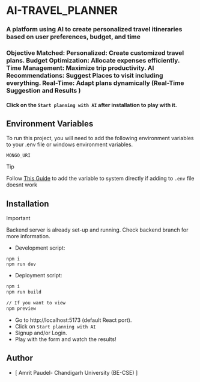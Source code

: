 # AI-TRAVEL_PLANNER

### A platform using AI to create personalized travel itineraries based on user preferences, budget, and time
### Objective Matched: Personalized: Create customized travel plans. Budget Optimization: Allocate expenses efficiently. Time Management: Maximize trip productivity. AI Recommendations: Suggest Places to visit including everything. Real-Time: Adapt plans dynamically (Real-Time Suggestion and Results )

#### Click on the `Start planning with AI` after installation to play with it.

## Environment Variables

To run this project, you will need to add the following environment variables to your .env file or windows environment variables.

`MONGO_URI`
<br>
> [!TIP]
> Follow [This Guide](https://gargankush.medium.com/storing-api-keys-as-environmental-variable-for-windows-linux-and-mac-and-accessing-it-through-974ba7c5109f) to add the variable to system directly if adding to `.env` file doesnt work

## Installation

> [!IMPORTANT]
> Backend server is already set-up and running. Check backend branch for more information.

- Development script:
```node
npm i
npm run dev
```


- Deployment script:

```bash
npm i
npm run build

// If you want to view
npm preview
```

- Go to http://localhost:5173 (default React port).
- Click on `Start planning with AI`
- Signup and/or Login.
- Play with the form and watch the results!


## Author

- [  Amrit Paudel- Chandigarh University (BE-CSE)  ]


